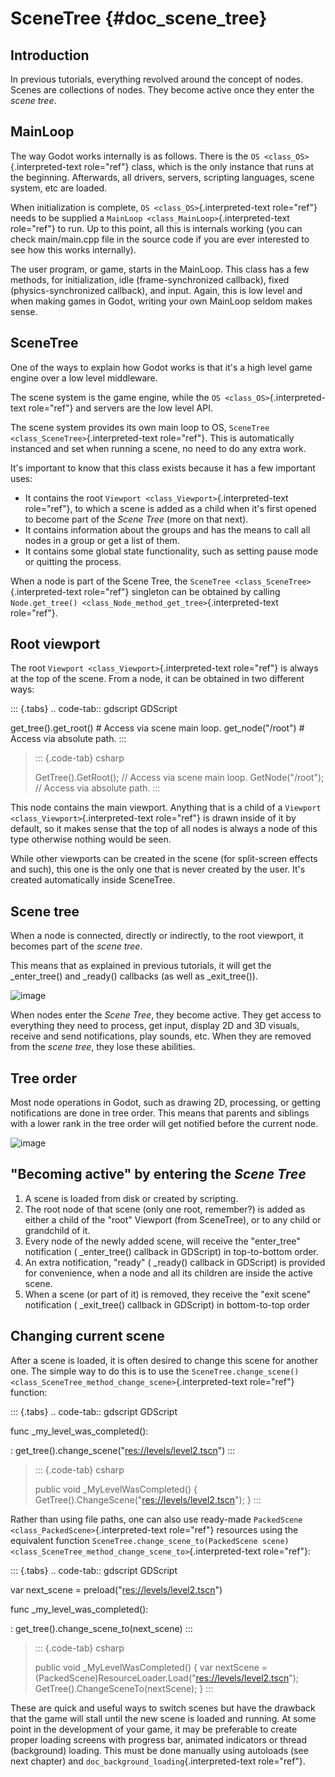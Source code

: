 SceneTree {#doc_scene_tree}
=========

Introduction
------------

In previous tutorials, everything revolved around the concept of nodes.
Scenes are collections of nodes. They become active once they enter the
*scene tree*.

MainLoop
--------

The way Godot works internally is as follows. There is the
`OS <class_OS>`{.interpreted-text role="ref"} class, which is the only
instance that runs at the beginning. Afterwards, all drivers, servers,
scripting languages, scene system, etc are loaded.

When initialization is complete, `OS <class_OS>`{.interpreted-text
role="ref"} needs to be supplied a
`MainLoop <class_MainLoop>`{.interpreted-text role="ref"} to run. Up to
this point, all this is internals working (you can check main/main.cpp
file in the source code if you are ever interested to see how this works
internally).

The user program, or game, starts in the MainLoop. This class has a few
methods, for initialization, idle (frame-synchronized callback), fixed
(physics-synchronized callback), and input. Again, this is low level and
when making games in Godot, writing your own MainLoop seldom makes
sense.

SceneTree
---------

One of the ways to explain how Godot works is that it\'s a high level
game engine over a low level middleware.

The scene system is the game engine, while the
`OS <class_OS>`{.interpreted-text role="ref"} and servers are the low
level API.

The scene system provides its own main loop to OS,
`SceneTree <class_SceneTree>`{.interpreted-text role="ref"}. This is
automatically instanced and set when running a scene, no need to do any
extra work.

It\'s important to know that this class exists because it has a few
important uses:

-   It contains the root `Viewport <class_Viewport>`{.interpreted-text
    role="ref"}, to which a scene is added as a child when it\'s first
    opened to become part of the *Scene Tree* (more on that next).
-   It contains information about the groups and has the means to call
    all nodes in a group or get a list of them.
-   It contains some global state functionality, such as setting pause
    mode or quitting the process.

When a node is part of the Scene Tree, the
`SceneTree <class_SceneTree>`{.interpreted-text role="ref"} singleton
can be obtained by calling
`Node.get_tree() <class_Node_method_get_tree>`{.interpreted-text
role="ref"}.

Root viewport
-------------

The root `Viewport <class_Viewport>`{.interpreted-text role="ref"} is
always at the top of the scene. From a node, it can be obtained in two
different ways:

::: {.tabs}
.. code-tab:: gdscript GDScript

get\_tree().get\_root() \# Access via scene main loop.
get\_node(\"/root\") \# Access via absolute path.
:::

> ::: {.code-tab}
> csharp
>
> GetTree().GetRoot(); // Access via scene main loop.
> GetNode(\"/root\"); // Access via absolute path.
> :::

This node contains the main viewport. Anything that is a child of a
`Viewport <class_Viewport>`{.interpreted-text role="ref"} is drawn
inside of it by default, so it makes sense that the top of all nodes is
always a node of this type otherwise nothing would be seen.

While other viewports can be created in the scene (for split-screen
effects and such), this one is the only one that is never created by the
user. It\'s created automatically inside SceneTree.

Scene tree
----------

When a node is connected, directly or indirectly, to the root viewport,
it becomes part of the *scene tree*.

This means that as explained in previous tutorials, it will get the
\_enter\_tree() and \_ready() callbacks (as well as \_exit\_tree()).

![image](img/activescene.png)

When nodes enter the *Scene Tree*, they become active. They get access
to everything they need to process, get input, display 2D and 3D
visuals, receive and send notifications, play sounds, etc. When they are
removed from the *scene tree*, they lose these abilities.

Tree order
----------

Most node operations in Godot, such as drawing 2D, processing, or
getting notifications are done in tree order. This means that parents
and siblings with a lower rank in the tree order will get notified
before the current node.

![image](img/toptobottom.png)

\"Becoming active\" by entering the *Scene Tree*
------------------------------------------------

1.  A scene is loaded from disk or created by scripting.
2.  The root node of that scene (only one root, remember?) is added as
    either a child of the \"root\" Viewport (from SceneTree), or to any
    child or grandchild of it.
3.  Every node of the newly added scene, will receive the
    \"enter\_tree\" notification ( \_enter\_tree() callback in GDScript)
    in top-to-bottom order.
4.  An extra notification, \"ready\" ( \_ready() callback in GDScript)
    is provided for convenience, when a node and all its children are
    inside the active scene.
5.  When a scene (or part of it) is removed, they receive the \"exit
    scene\" notification ( \_exit\_tree() callback in GDScript) in
    bottom-to-top order

Changing current scene
----------------------

After a scene is loaded, it is often desired to change this scene for
another one. The simple way to do this is to use the
`SceneTree.change_scene() <class_SceneTree_method_change_scene>`{.interpreted-text
role="ref"} function:

::: {.tabs}
.. code-tab:: gdscript GDScript

func \_my\_level\_was\_completed():

:   get\_tree().change\_scene(\"<res://levels/level2.tscn>\")
:::

> ::: {.code-tab}
> csharp
>
> public void \_MyLevelWasCompleted() {
> GetTree().ChangeScene(\"<res://levels/level2.tscn>\"); }
> :::

Rather than using file paths, one can also use ready-made
`PackedScene <class_PackedScene>`{.interpreted-text role="ref"}
resources using the equivalent function
`SceneTree.change_scene_to(PackedScene scene) <class_SceneTree_method_change_scene_to>`{.interpreted-text
role="ref"}:

::: {.tabs}
.. code-tab:: gdscript GDScript

var next\_scene = preload(\"<res://levels/level2.tscn>\")

func \_my\_level\_was\_completed():

:   get\_tree().change\_scene\_to(next\_scene)
:::

> ::: {.code-tab}
> csharp
>
> public void \_MyLevelWasCompleted() { var nextScene =
> (PackedScene)ResourceLoader.Load(\"<res://levels/level2.tscn>\");
> GetTree().ChangeSceneTo(nextScene); }
> :::

These are quick and useful ways to switch scenes but have the drawback
that the game will stall until the new scene is loaded and running. At
some point in the development of your game, it may be preferable to
create proper loading screens with progress bar, animated indicators or
thread (background) loading. This must be done manually using autoloads
(see next chapter) and `doc_background_loading`{.interpreted-text
role="ref"}.
